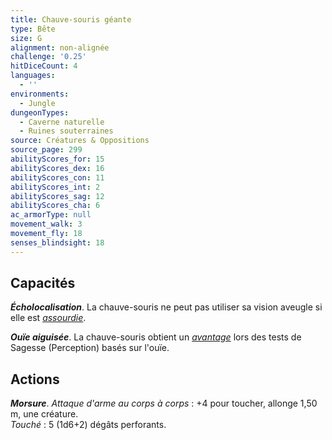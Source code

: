 ```yaml
---
title: Chauve-souris géante
type: Bête
size: G
alignment: non-alignée
challenge: '0.25'
hitDiceCount: 4
languages:
  - ''
environments:
  - Jungle
dungeonTypes:
  - Caverne naturelle
  - Ruines souterraines
source: Créatures & Oppositions
source_page: 299
abilityScores_for: 15
abilityScores_dex: 16
abilityScores_con: 11
abilityScores_int: 2
abilityScores_sag: 12
abilityScores_cha: 6
ac_armorType: null
movement_walk: 3
movement_fly: 18
senses_blindsight: 18
---
```

## Capacités
_**Écholocalisation**_. La chauve-souris ne peut pas utiliser sa vision aveugle si elle est [_assourdie_](/gerer-la-sante-du-personnage/#assourdi).

_**Ouïe aiguisée**_. La chauve-souris obtient un [_avantage_](/utiliser-les-caracteristiques/#avantage-et-desavantage) lors des tests de Sagesse (Perception) basés sur l'ouïe.

## Actions
_**Morsure**_. _Attaque d'arme au corps à corps_ : +4 pour toucher, allonge 1,50 m, une créature.  
_Touché_ : 5 (1d6+2) dégâts perforants.
